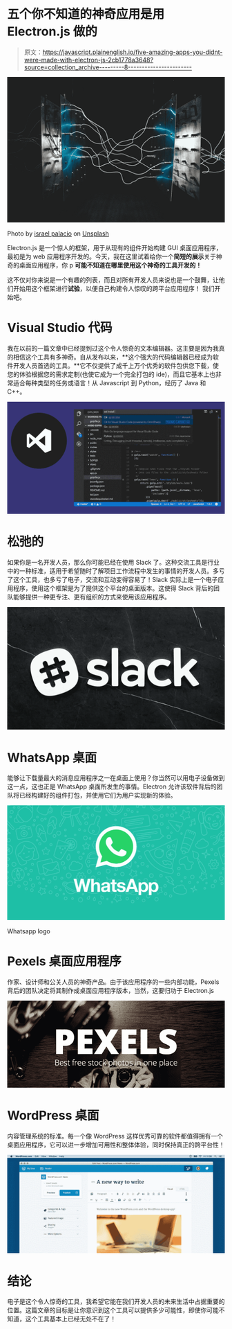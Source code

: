 # 五个你不知道的神奇应用是用 Electron.js 做的

> 原文：<https://javascript.plainenglish.io/five-amazing-apps-you-didnt-were-made-with-electron-js-2cb1778a3648?source=collection_archive---------8----------------------->

![](img/2755ea9ea9a9a55639757101e591acbf.png)

Photo by [israel palacio](https://unsplash.com/@othentikisra?utm_source=medium&utm_medium=referral) on [Unsplash](https://unsplash.com?utm_source=medium&utm_medium=referral)

Electron.js 是一个惊人的框架，用于从现有的组件开始构建 GUI 桌面应用程序，最初是为 web 应用程序开发的。今天，我在这里试着给你一个**简短的展示**关于神奇的桌面应用程序，你 p **可能不知道在哪里使用这个神奇的工具开发的！**

这不仅对你来说是一个有趣的列表，而且对所有开发人员来说也是一个鼓舞，让他们开始用这个框架进行**试验**，以便自己构建令人惊叹的跨平台应用程序！
我们开始吧。

# Visual Studio 代码

我在以前的一篇文章中已经提到过这个令人惊奇的文本编辑器。这主要是因为我真的相信这个工具有多神奇。自从发布以来，**这个强大的代码编辑器已经成为软件开发人员首选的工具。**它不仅提供了成千上万个优秀的软件包供您下载，使您的体验根据您的需求定制(也使它成为一个完全打包的 ide)，而且它基本上也非常适合每种类型的任务或语言！从 Javascript 到 Python，经历了 Java 和 C++。

![](img/27bebb102a2704d30e035d28397e33d2.png)

# 松弛的

如果你是一名开发人员，那么你可能已经在使用 Slack 了。这种交流工具是行业中的一种标准，适用于希望随时了解项目工作流程中发生的事情的开发人员。多亏了这个工具，也多亏了电子，交流和互动变得容易了！Slack 实际上是一个电子应用程序，使用这个框架是为了提供这个平台的桌面版本。这使得 Slack 背后的团队能够提供一种更专注、更有组织的方式来使用该应用程序。

![](img/3a9e40c61d749b87c04eaf26214887ed.png)

# WhatsApp 桌面

能够让下载量最大的消息应用程序之一在桌面上使用？你当然可以用电子设备做到这一点，这也正是 WhatsApp 桌面所发生的事情。Electron 允许该软件背后的团队将已经构建好的组件打包，并使用它们为用户实现新的体验。

![](img/6421c9d9920f682370c866700fd13baa.png)

Whatsapp logo

# Pexels 桌面应用程序

作家、设计师和公关人员的神奇产品。由于该应用程序的一些内部功能，Pexels 背后的团队决定将其制作成桌面应用程序版本，当然，这要归功于 Electron.js

![](img/8024b2cafce3a15bf1ba0ed01bad529d.png)

# WordPress 桌面

内容管理系统的标准。每一个像 WordPress 这样优秀可靠的软件都值得拥有一个桌面应用程序，它可以进一步增加可用性和整体体验，同时保持真正的跨平台性！

![](img/c9521698f14d4462c67971e9aa7a16bb.png)

# 结论

电子是这个令人惊奇的工具，我希望它能在我们开发人员的未来生活中占据重要的位置。这篇文章的目标是让你意识到这个工具可以提供多少可能性，即使你可能不知道，这个工具基本上已经无处不在了！